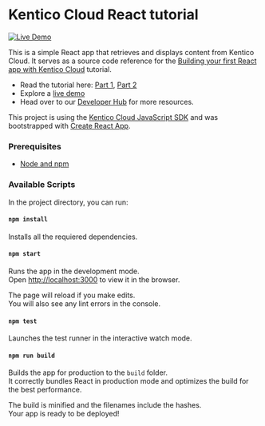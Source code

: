
# Kentico Cloud React tutorial

[![Live Demo](https://img.shields.io/badge/live-demo-brightgreen.svg)](https://codesandbox.io/s/github/kentico/react-tutorial-js/tree/master/?module=%2Fsrc%2FApp.js)

This is a simple React app that retrieves and displays content from Kentico Cloud. It serves as a source code reference for the [Building your first React app with Kentico Cloud](https://developer.kenticocloud.com/v1/docs/building-your-first-react-app) tutorial.

* Read the tutorial here: [Part 1](https://developer.kenticocloud.com/v1/docs/building-your-first-react-app), [Part 2](https://developer.kenticocloud.com/v1/docs/react-app-part-2-resolving-links-and-items-in-rich-text)
* Explore a [live demo](https://codesandbox.io/s/github/juraju-kentico/react-tutorial-js/tree/master/?module=%2Fsrc%2FApp.js)
* Head over to our [Developer Hub](https://developer.kenticocloud.com/docs) for more resources.

This project is using the [Kentico Cloud JavaScript SDK](https://github.com/Kentico/kentico-cloud-js/tree/master/packages/delivery) and was bootstrapped with [Create React App](https://github.com/facebookincubator/create-react-app).

### Prerequisites

* [Node and npm](https://nodejs.org/en/)

### Available Scripts

In the project directory, you can run:

#### `npm install` 

Installs all the requiered dependencies.

#### `npm start`

Runs the app in the development mode.<br>
Open [http://localhost:3000](http://localhost:3000) to view it in the browser.

The page will reload if you make edits.<br>
You will also see any lint errors in the console.

#### `npm test`

Launches the test runner in the interactive watch mode.<br>

#### `npm run build`

Builds the app for production to the `build` folder.<br>
It correctly bundles React in production mode and optimizes the build for the best performance.

The build is minified and the filenames include the hashes.<br>
Your app is ready to be deployed!
